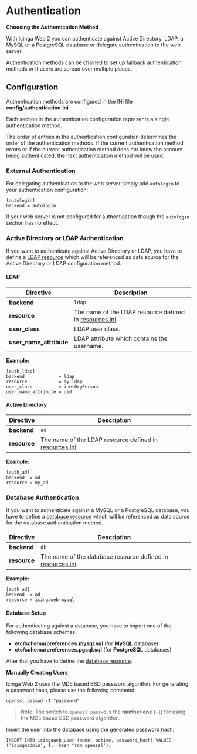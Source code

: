 # <a id="authentication"></a> Authentication

**Choosing the Authentication Method**

With Icinga Web 2 you can authenticate against Active Directory, LDAP, a MySQL or a PostgreSQL database or delegate
authentication to the web server.

Authentication methods can be chained to set up fallback authentication methods
or if users are spread over multiple places.

## <a id="authentication-configuration"></a> Configuration

Authentication methods are configured in the INI file **config/authentication.ini**.

Each section in the authentication configuration represents a single authentication method.

The order of entries in the authentication configuration determines the order of the authentication methods.
If the current authentication method errors or if the current authentication method does not know the account being
authenticated, the next authentication method will be used.

### <a id="authentication-configuration-external-authentication"></a> External Authentication

For delegating authentication to the web server simply add `autologin` to your authentication configuration:

````
[autologin]
backend = autologin
````

If your web server is not configured for authentication though the `autologin` section has no effect.

### <a id="authentication-configuration-ad-or-ldap-authentication"></a> Active Directory or LDAP Authentication

If you want to authenticate against Active Directory or LDAP, you have to define a
[LDAP resource](#resources-configuration-ldap) which will be referenced as data source for the Active Directory
or LDAP configuration method.

#### <a id="authentication-configuration-ldap-authentication"></a> LDAP

Directive               | Description
------------------------|------------
**backend**             | `ldap`
**resource**            | The name of the LDAP resource defined in [resources.ini](resources).
**user_class**          | LDAP user class.
**user_name_attribute** | LDAP attribute which contains the username.

**Example:**

```
[auth_ldap]
backend             = ldap
resource            = my_ldap
user_class          = inetOrgPerson
user_name_attribute = uid
```

#### <a id="authentication-configuration-ad-authentication"></a> Active Directory

Directive               | Description
------------------------|------------
**backend**             | `ad`
**resource**            | The name of the LDAP resource defined in [resources.ini](resources).

**Example:**

```
[auth_ad]
backend  = ad
resource = my_ad
```

### <a id="authentication-configuration-db-authentication"></a> Database Authentication

If you want to authenticate against a MySQL or a PostgreSQL database, you have to define a
[database resource](#resources-configuration-database) which will be referenced as data source for the database
authentication method.

Directive               | Description
------------------------|------------
**backend**             | `db`
**resource**            | The name of the database resource defined in [resources.ini](resources).

**Example:**

```
[auth_ad]
backend  = ad
resource = icingaweb-mysql
```

#### <a id="authentication-configuration-db-setup"></a> Database Setup

For authenticating against a database, you have to import one of the following database schemas:

* **etc/schema/preferences.mysql.sql** (for **MySQL** database)
* **etc/schema/preferences.pgsql.sql** (for **PostgreSQL** databases)

After that you have to define the [database resource](#resources-configuration-database).

**Manually Creating Users**

Icinga Web 2 uses the MD5 based BSD password algorithm. For generating a password hash, please use the following
command:

````
openssl passwd -1 "password"
````

> Note: The switch to `openssl passwd` is the **number one** (`-1`) for using the MD5 based BSD password algorithm.

Insert the user into the database using the generated password hash:

````
INSERT INTO icingaweb_user (name, active, password_hash) VALUES ('icingaadmin', 1, 'hash from openssl');
````
